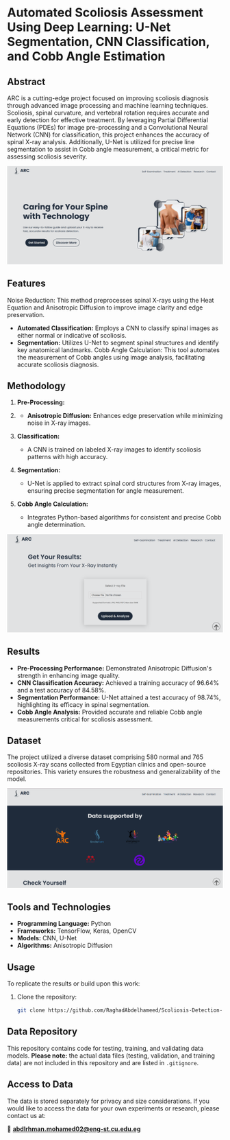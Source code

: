 # Automated Scoliosis Assessment Using Deep Learning: U-Net Segmentation, CNN Classification, and Cobb Angle Estimation 

## Abstract

ARC is a cutting-edge project focused on improving scoliosis diagnosis through advanced image processing and machine learning techniques. Scoliosis, spinal curvature, and vertebral rotation requires accurate and early detection for effective treatment. By leveraging Partial Differential Equations (PDEs) for image pre-processing and a Convolutional Neural Network (CNN) for classification, this project enhances the accuracy of spinal X-ray analysis. Additionally, U-Net is utilized for precise line segmentation to assist in Cobb angle measurement, a critical metric for assessing scoliosis severity.

![Alt text](Frontend/images/mainpage.png)

## Features

Noise Reduction: This method preprocesses spinal X-rays using the Heat Equation and Anisotropic Diffusion to improve image clarity and edge preservation.
- **Automated Classification:** Employs a CNN to classify spinal images as either normal or indicative of scoliosis.
- **Segmentation:** Utilizes U-Net to segment spinal structures and identify key anatomical landmarks.
Cobb Angle Calculation: This tool automates the measurement of Cobb angles using image analysis, facilitating accurate scoliosis diagnosis.

## Methodology

1. **Pre-Processing:**
2. 
   - **Anisotropic Diffusion:** Enhances edge preservation while minimizing noise in X-ray images.

3. **Classification:**

   - A CNN is trained on labeled X-ray images to identify scoliosis patterns with high accuracy.

4. **Segmentation:**

   - U-Net is applied to extract spinal cord structures from X-ray images, ensuring precise segmentation for angle measurement.

5. **Cobb Angle Calculation:**
   - Integrates Python-based algorithms for consistent and precise Cobb angle determination.

![Alt text](Frontend/images/upload.png)

## Results

- **Pre-Processing Performance:** Demonstrated Anisotropic Diffusion's strength in enhancing image quality.
- **CNN Classification Accuracy:** Achieved a training accuracy of 96.64% and a test accuracy of 84.58%.
- **Segmentation Performance:** U-Net attained a test accuracy of 98.74%, highlighting its efficacy in spinal segmentation.
- **Cobb Angle Analysis:** Provided accurate and reliable Cobb angle measurements critical for scoliosis assessment.

## Dataset

The project utilized a diverse dataset comprising 580 normal and 765 scoliosis X-ray scans collected from Egyptian clinics and open-source repositories. This variety ensures the robustness and generalizability of the model.

![Alt text](Frontend/images/dataset.png)

## Tools and Technologies

- **Programming Language:** Python
- **Frameworks:** TensorFlow, Keras, OpenCV
- **Models:** CNN, U-Net
- **Algorithms:** Anisotropic Diffusion

## Usage

To replicate the results or build upon this work:

1. Clone the repository:
   ```bash
   git clone https://github.com/RaghadAbdelhameed/Scoliosis-Detection-Segmentation-CobbAngle-U-Net.git
   ```

## Data Repository

This repository contains code for testing, training, and validating data models. **Please note:** the actual data files (testing, validation, and training data) are not included in this repository and are listed in `.gitignore`.

## Access to Data

The data is stored separately for privacy and size considerations. If you would like to access the data for your own experiments or research, please contact us at:

📧 **[abdlrhman.mohamed02@eng-st.cu.edu.eg](mailto:abdlrhman.mohamed02@eng-st.cu.edu.eg)**
